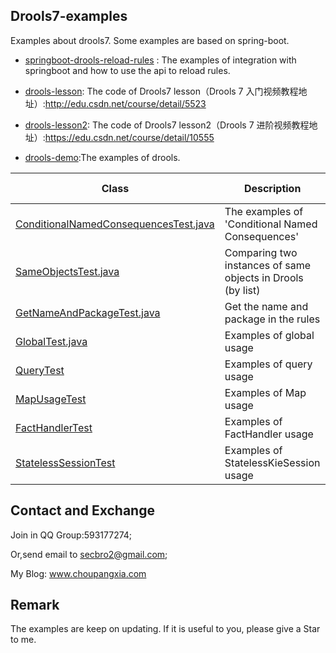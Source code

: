 ## Drools7-examples
Examples about drools7. Some examples are based on spring-boot.

- [springboot-drools-reload-rules](https://github.com/secbr/drools/tree/master/springboot-drools-reload-rules) : The examples of integration with springboot and how to use the api to reload rules. 

- [drools-lesson](https://github.com/secbr/drools/tree/master/drools-lesson): 
The code of Drools7 lesson（Drools 7 入门视频教程地址）:http://edu.csdn.net/course/detail/5523
- [drools-lesson2](https://github.com/secbr/drools/tree/master/drools-lesson2): 
The code of Drools7 lesson2（Drools 7 进阶视频教程地址）:https://edu.csdn.net/course/detail/10555
- [drools-demo](https://github.com/secbr/drools/tree/master/drools-demo):The examples of drools.

|Class|Description|Create Date|
|--|--|--|
|[ConditionalNamedConsequencesTest.java](https://github.com/secbr/drools/blob/master/drools-demo/src/main/java/com/secbro/drools/test/ConditionalNamedConsequencesTest.java)|The examples of 'Conditional Named Consequences'|2017-08-04|
|[SameObjectsTest.java](https://github.com/secbr/drools/blob/master/drools-demo/src/main/java/com/secbro/drools/test/SameObjectsTest.java)|Comparing two instances of same objects in Drools (by list)|2017-08-07|
|[GetNameAndPackageTest.java](https://github.com/secbr/drools/blob/master/drools-demo/src/main/java/com/secbro/drools/test/GetNameAndPackageTest.java)|Get the name and package in the rules|2017-08-11|
|[GlobalTest.java](https://github.com/secbr/drools/blob/master/drools-demo/src/main/java/com/secbro/drools/test/GlobalTest.java)|Examples of global usage|2017-08-11|
|[QueryTest](https://github.com/secbr/drools/blob/master/drools-demo/src/main/java/com/secbro/drools/test/QueryTest.java)|Examples of query usage|2017-08-20|
|[MapUsageTest](https://github.com/secbr/drools/blob/master/drools-demo/src/main/java/com/secbro/drools/test/MapUsageTest.java)|Examples of Map usage|2017-09-04|
|[FactHandlerTest](https://github.com/secbr/drools/blob/master/drools-lesson/src/main/java/com/secbro/drools/chapter4/FactHandlerTest.java)|Examples of FactHandler usage|2017-09-17|
|[StatelessSessionTest](https://github.com/secbr/drools/blob/master/drools-lesson/src/main/java/com/secbro/drools/chapter5/StatelessSessionTest.java)|Examples of StatelessKieSession usage|2017-09-24|


## Contact and Exchange

Join in QQ Group:593177274;

Or,send email to secbro2@gmail.com;

My Blog: www.choupangxia.com

## Remark
The examples are keep on updating.
If it is useful to you, please give a Star to me. 
